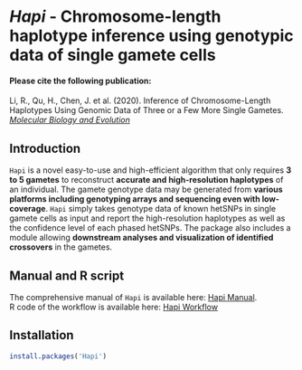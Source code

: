 # *Hapi* - Chromosome-length haplotype inference using genotypic data of single gamete cells

#### Please cite the following publication:
Li, R., Qu, H., Chen, J. et al. (2020). Inference of Chromosome-Length Haplotypes Using Genomic Data of Three or a Few More Single Gametes. *[Molecular Biology and Evolution](https://doi.org/10.1093/molbev/msaa176)*


## Introduction

`Hapi` is a novel easy-to-use and high-efficient algorithm that only requires **3 to 5 gametes** to reconstruct **accurate and high-resolution haplotypes** of an individual. The gamete genotype data may be generated from **various platforms including genotyping arrays and sequencing even with low-coverage**. `Hapi` simply takes genotype data of known hetSNPs in single gamete cells as input and report the high-resolution haplotypes as well as the confidence level of each phased hetSNPs. The package also includes a module allowing **downstream analyses and visualization of identified crossovers** in the gametes. 


## Manual and R script
The comprehensive manual of `Hapi` is available here: [Hapi Manual](http://htmlpreview.github.io/?https://github.com/Jialab-UCR/Jialab-UCR.github.io/blob/master/Hapi_manual.html).  
R code of the workflow is available here: [Hapi Workflow](https://github.com/Jialab-UCR/Jialab-UCR.github.io/blob/master/Hapi_workflow.R)


## Installation

```R
install.packages('Hapi')
```
